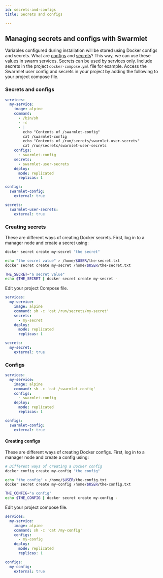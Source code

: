 ```yaml
---
id: secrets-and-configs
title: Secrets and configs

---
```


## Managing secrets and configs with Swarmlet
Variables configured during installation will be stored using Docker configs and secrets.
What are [configs](https://docs.docker.com/engine/swarm/configs/) and [secrets](https://docs.docker.com/engine/swarm/secrets/)?
This way, we can use these values in swarm services.
Secrets can be used by services only. Include secrets in the project `docker-compose.yml` file for example.
Access the Swarmlet user config and secrets in your project by adding the following to your project compose file.

### Secrets and configs
```yml
services:
  my-service:
    image: alpine
    command:
      - /bin/sh
      - -c
      - |
        echo "Contents of /swarmlet-config"
        cat /swarmlet-config
        echo "Contents of /run/secrets/swarmlet-user-secrets"
        cat /run/secrets/swarmlet-user-secrets
    configs:
      - swarmlet-config
    secrets:
      - swarmlet-user-secrets
    deploy:
      mode: replicated
      replicas: 1

configs:
  swarmlet-config:
    external: true

secrets:
  swarmlet-user-secrets:
    external: true
```

### Creating secrets
These are different ways of creating Docker secrets. First, log in to a manager node and create a secret using:
```bash
docker secret create my-secret "the secret"

echo "the secret value" > /home/$USER/the-secret.txt
docker secret create my-secret /home/$USER/the-secret.txt

THE_SECRET="a secret value"
echo $THE_SECRET | docker secret create my-secret -
```
Edit your project Compose file.
```yml
services:
  my-service:
    image: alpine
    command: sh -c 'cat /run/secrets/my-secret'
    secrets:
      - my-secret
    deploy:
      mode: replicated
      replicas: 1

secrets:
  my-secret:
    external: true
```
### Configs
```yml
services:
  my-service:
    image: alpine
    command: sh -c 'cat /swarmlet-config'
    configs:
      - swarmlet-config
    deploy:
      mode: replicated
      replicas: 1

configs:
  swarmlet-config:
    external: true
```
#### Creating configs
These are different ways of creating Docker configs. First, log in to a manager node and create a config using:
```bash
# Different ways of creating a Docker config
docker config create my-config "the config"

echo "the config" > /home/$USER/the-config.txt
docker secret create my-config /home/$USER/the-config.txt

THE_CONFIG="a config"
echo $THE_CONFIG | docker secret create my-config -
```
Edit your project compose file.
```yml
services:
  my-service:
    image: alpine
    command: sh -c 'cat /my-config'
    configs:
      - my-config
    deploy:
      mode: replicated
      replicas: 1

configs:
  my-config:
    external: true
```

